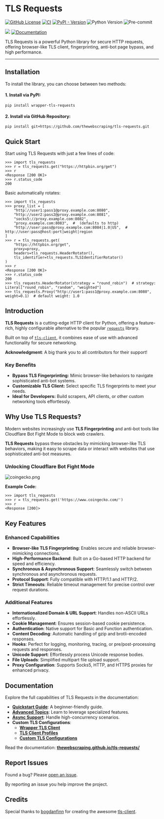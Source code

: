 # TLS Requests

[![GitHub License](https://img.shields.io/github/license/thewebscraping/tls-requests)](https://github.com/thewebscraping/tls-requests/blob/main/LICENSE)
[![CI](https://github.com/thewebscraping/tls-requests/actions/workflows/ci.yml/badge.svg)](https://github.com/thewebscraping/tls-requests/actions/workflows/ci.yml)
[![PyPI - Version](https://img.shields.io/pypi/v/wrapper-tls-requests)](https://pypi.org/project/wrapper-tls-requests/)
![Python Version](https://img.shields.io/badge/Python-3.9%20%7C%203.10%20%7C%203.11%20%7C%203.12-blue?style=flat)
![Pre-commit](https://img.shields.io/badge/pre--commit-enabled-brightgreen?logo=pre-commit&logoColor=white)

[![](https://img.shields.io/badge/Pytest-Linux%20%7C%20MacOS%20%7C%20Windows-blue?style=flat&logo=pytest&logoColor=white)](https://github.com/thewebscraping/tls-requests)
[![Documentation](https://img.shields.io/badge/Mkdocs-Documentation-blue?style=flat&logo=MaterialForMkDocs&logoColor=white)](https://thewebscraping.github.io/tls-requests/)

TLS Requests is a powerful Python library for secure HTTP requests, offering browser-like TLS client, fingerprinting, anti-bot page bypass, and high performance.

* * *

**Installation**
----------------

To install the library, you can choose between two methods:

#### **1\. Install via PyPI:**

```shell
pip install wrapper-tls-requests
```

#### **2\. Install via GitHub Repository:**

```shell
pip install git+https://github.com/thewebscraping/tls-requests.git
```

**Quick Start**
---------------

Start using TLS Requests with just a few lines of code:

```pycon
>>> import tls_requests
>>> r = tls_requests.get("https://httpbin.org/get")
>>> r
<Response [200 OK]>
>>> r.status_code
200
```

Basic automatically rotates:

```pycon
>>> import tls_requests
>>> proxy_list = [
    "http://user1:pass1@proxy.example.com:8080",
    "http://user2:pass2@proxy.example.com:8081",
    "socks5://proxy.example.com:8082",
    "proxy.example.com:8083",  #  (defaults to http)
    "http://user:pass@proxy.example.com:8084|1.0|US",  #  http://user:pass@host:port|weight|region
]
>>> r = tls_requests.get(
    "https://httpbin.org/get",
    proxy=proxy,
    headers=tls_requests.HeaderRotator(),
    tls_identifier=tls_requests.TLSIdentifierRotator()
)
>>> r
<Response [200 OK]>
>>> r.status_code
200
>>> tls_requests.HeaderRotator(strategy = "round_robin")  # strategy: Literal["round_robin", "random", "weighted"]
>>> tls_requests.Proxy("http://user1:pass1@proxy.example.com:8080", weight=0.1)  # default weight: 1.0
```

**Introduction**
----------------

**TLS Requests** is a cutting-edge HTTP client for Python, offering a feature-rich,
highly configurable alternative to the popular [`requests`](https://github.com/psf/requests) library.

Built on top of [`tls-client`](https://github.com/bogdanfinn/tls-client),
it combines ease of use with advanced functionality for secure networking.

**Acknowledgment**: A big thank you to all contributors for their support!

### **Key Benefits**

*   **Bypass TLS Fingerprinting:** Mimic browser-like behaviors to navigate sophisticated anti-bot systems.
*   **Customizable TLS Client:** Select specific TLS fingerprints to meet your needs.
*   **Ideal for Developers:** Build scrapers, API clients, or other custom networking tools effortlessly.


**Why Use TLS Requests?**
-------------------------

Modern websites increasingly use **TLS Fingerprinting** and anti-bot tools like Cloudflare Bot Fight Mode to block web crawlers.

**TLS Requests** bypass these obstacles by mimicking browser-like TLS behaviors,
making it easy to scrape data or interact with websites that use sophisticated anti-bot measures.

### Unlocking Cloudflare Bot Fight Mode
![coingecko.png](https://raw.githubusercontent.com/thewebscraping/tls-requests/refs/heads/main/docs/static/coingecko.png)

**Example Code:**

```pycon
>>> import tls_requests
>>> r = tls_requests.get('https://www.coingecko.com/')
>>> r
<Response [200]>
```

**Key Features**
----------------

### **Enhanced Capabilities**

*   **Browser-like TLS Fingerprinting**: Enables secure and reliable browser-mimicking connections.
*   **High-Performance Backend**: Built on a Go-based HTTP backend for speed and efficiency.
*   **Synchronous & Asynchronous Support**: Seamlessly switch between synchronous and asynchronous requests.
*   **Protocol Support**: Fully compatible with HTTP/1.1 and HTTP/2.
*   **Strict Timeouts**: Reliable timeout management for precise control over request durations.

### **Additional Features**

*   **Internationalized Domain & URL Support**: Handles non-ASCII URLs effortlessly.
*   **Cookie Management**: Ensures session-based cookie persistence.
*   **Authentication**: Native support for Basic and Function authentication.
*   **Content Decoding**: Automatic handling of gzip and brotli-encoded responses.
*   **Hooks**: Perfect for logging, monitoring, tracing, or pre/post-processing requests and responses.
*   **Unicode Support**: Effortlessly process Unicode response bodies.
*   **File Uploads**: Simplified multipart file upload support.
*   **Proxy Configuration**: Supports Socks5, HTTP, and HTTPS proxies for enhanced privacy.


**Documentation**
-----------------

Explore the full capabilities of TLS Requests in the documentation:

*   **[Quickstart Guide](https://thewebscraping.github.io/tls-requests/quickstart/)**: A beginner-friendly guide.
*   **[Advanced Topics](https://thewebscraping.github.io/tls-requests/advanced/client/)**: Learn to leverage specialized features.
*   **[Async Support](https://thewebscraping.github.io/tls-requests/advanced/async_client/)**: Handle high-concurrency scenarios.
*   **Custom TLS Configurations**:
    *   **[Wrapper TLS Client](https://thewebscraping.github.io/tls-requests/tls/)**
    *   **[TLS Client Profiles](https://thewebscraping.github.io/tls-requests/tls/profiles/)**
    *   **[Custom TLS Configurations](https://thewebscraping.github.io/tls-requests/tls/configuration/)**


Read the documentation: [**thewebscraping.github.io/tls-requests/**](https://thewebscraping.github.io/tls-requests/)

**Report Issues**
-----------------

Found a bug? Please [open an issue](https://github.com/thewebscraping/tls-requests/issues/).

By reporting an issue you help improve the project.

**Credits**
-----------------

Special thanks to [bogdanfinn](https://github.com/bogdanfinn/) for creating the awesome [tls-client](https://github.com/bogdanfinn/tls-client).

